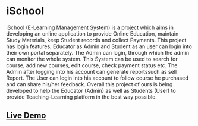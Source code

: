 # iSchool
iSchool (E-Learning Management System) is a project which aims in developing an online application to provide Online Education, maintain Study Materials, keep Student records and collect Payments. This project has login features, Educator as Admin and Student as an user can login into their own portal separately. The  Admin can login, through which the admin can monitor the whole system. This System can be used to search for course, add new courses, edit course, check payment status etc. The Admin after logging into his account can generate reportssuch as sell Report. The User can login into his account to follow course he purchased and can share his/her feedback. Overall this project of ours is being developed to help the Educator (Admin) as well as Students (User) to provide Teaching-Learning platform in the best way possible.

## [Live Demo](https://ischool.afrinsinthia.live)
